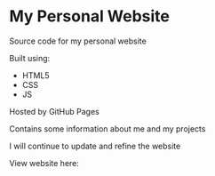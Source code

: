 # My Personal Website
Source code for my personal website

Built using:
- HTML5
- CSS
- JS

Hosted by GitHub Pages

Contains some information about me and my projects

I will continue to update and refine the website

View website here:

